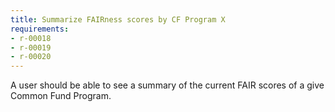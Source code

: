 ```yaml
---
title: Summarize FAIRness scores by CF Program X
requirements:
- r-00018
- r-00019
- r-00020
---
```


A user should be able to see a summary of the current FAIR scores of a give Common Fund Program.
